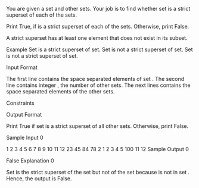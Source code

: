 You are given a set  and  other sets.
Your job is to find whether set  is a strict superset of each of the  sets.

Print True, if  is a strict superset of each of the  sets. Otherwise, print False.

A strict superset has at least one element that does not exist in its subset.

Example
Set is a strict superset of set.
Set is not a strict superset of set.
Set is not a strict superset of set.

Input Format

The first line contains the space separated elements of set .
The second line contains integer , the number of other sets.
The next  lines contains the space separated elements of the other sets.

Constraints

Output Format

Print True if set  is a strict superset of all other  sets. Otherwise, print False.

Sample Input 0

1 2 3 4 5 6 7 8 9 10 11 12 23 45 84 78
2
1 2 3 4 5
100 11 12
Sample Output 0

False
Explanation 0

Set  is the strict superset of the set but not of the set because  is not in set .
Hence, the output is False.